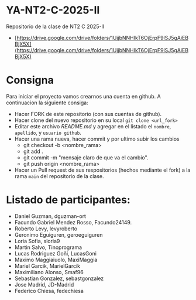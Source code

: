 # YA-NT2-C-2025-II

Repositorio de la clase de NT2 C 2025-II

- [https://drive.google.com/drive/folders/1UjjbNNHIkT6OjErpF9lSJ5gAiEBBjX5X](https://drive.google.com/drive/folders/1UjjbNNHIkT6OjErpF9lSJ5gAiEBBjX5X)

# Consigna

Para iniciar el proyecto vamos crearnos una cuenta en github. A continuacion la siguiente consiga:

- Hacer FORK de este repositorio (con sus cuentas de github).
- Hacer clone del nuevo repositorio en su local `git clone <url_fork>`
- Editar este archivo _README.md_ y agregar en el listado el `nombre`, `apellido`, y `usuario github`.
- Hacer una rama nueva, hacer commit y por ultimo subir los cambios
  - git checkout -b <nombre_rama>
  - git add .
  - git commit -m "mensaje claro de que va el cambio".
  - git push origin <nombre_rama>
- Hacer un Pull request de sus respositorios (hechos mediante el fork) a la rama `main` del repositorio de la clase.

# Listado de participantes:

- Daniel Guzman, dguzman-ort
- Facundo Gabriel Mendez Rosso, Facundo24149.
- Roberto Levy, levyroberto
- Geronimo Eguiguren, geroeguiguren
- Loria Sofia, sloria9
- Martin Salvo, Tinoprograma
- Lucas Rodriguez Goñi, LucasGoni
- Maximo Maggiaiuolo, MaxiMaggia
- Mariel Garcik, MarielGarcik
- Maximiliano Alonso, Smaf96
- Sebastian Gonzalez, sebastgonzalez
- Jose Madrid, JD-Madrid
- Federico Chiesa, fedechiesa
